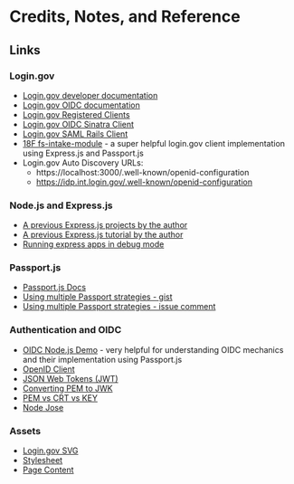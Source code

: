 # Credits, Notes, and Reference

## Links

### Login.gov

  + [Login.gov developer documentation](https://developers.login.gov/)
  + [Login.gov OIDC documentation](https://developers.login.gov/openid-connect/#developer-portal)
  + [Login.gov Registered Clients](https://github.com/18F/identity-idp/blob/master/config/service_providers.yml#L125-L129)
  + [Login.gov OIDC Sinatra Client](https://github.com/18F/identity-sp-sinatra)
  + [Login.gov SAML Rails Client](https://github.com/18F/identity-sp-rails)
  + [18F fs-intake-module](https://github.com/18F/fs-intake-module/blob/master/server/src/auth/login-gov.es6) - a super helpful login.gov client implementation using Express.js and Passport.js
  + Login.gov Auto Discovery URLs:
    + https://localhost:3000/.well-known/openid-configuration
    + https://idp.int.login.gov/.well-known/openid-configuration

### Node.js and Express.js

  + [A previous Express.js projects by the author](https://github.com/data-creative/express-on-rails-starter-app/blob/starter/app.js)
  + [A previous Express.js tutorial by the author](https://github.com/prof-rossetti/southernct-csc-443-01-201701/blob/master/projects/crud-application/checkpoints/)
  + [Running express apps in debug mode](https://expressjs.com/en/guide/debugging.html)

### Passport.js

  + [Passport.js Docs](http://www.passportjs.org/docs/)
  + [Using multiple Passport strategies - gist](https://gist.github.com/joshbirk/1732068)
  + [Using multiple Passport strategies - issue comment](https://github.com/jaredhanson/passport/issues/287#issuecomment-58188179)

### Authentication and OIDC

  + [OIDC Node.js Demo](https://github.com/srmoore/oidc_nodejs_demo) - very helpful for understanding OIDC mechanics and their implementation using Passport.js
  + [OpenID Client](https://github.com/panva/node-openid-client)
  + [JSON Web Tokens (JWT)](https://jwt.io/)
  + [Converting PEM to JWK](https://github.com/dannycoates/pem-jwk)
  + [PEM vs CRT vs KEY](https://crypto.stackexchange.com/questions/43697/what-is-the-difference-between-pem-csr-key-and-crt)
  + [Node Jose](https://github.com/cisco/node-jose)

### Assets

  + [Login.gov SVG](https://github.com/18F/identity-sp-sinatra/blob/master/public/img/login-gov.svg)
  + [Stylesheet](https://github.com/18F/identity-sp-sinatra/blob/master/public/css/lib/basscss.min.css)
  + [Page Content](https://github.com/18F/identity-sp-sinatra/blob/master/views/success.erb)
